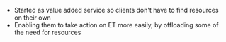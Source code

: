 - Started as value added service so clients don't have to find resources on their own
- Enabling them to take action on ET more easily, by offloading some of the need for resources